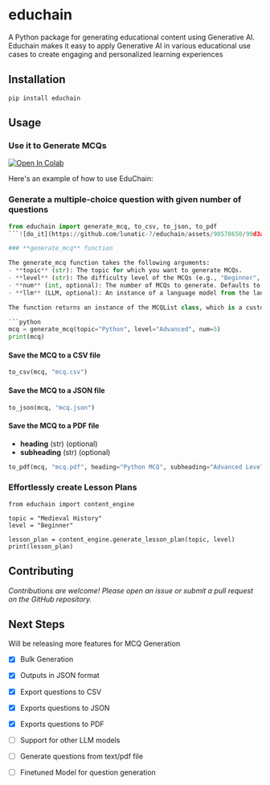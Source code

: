 # educhain

A Python package for generating educational content using Generative AI. Educhain makes it easy to apply Generative AI in various educational use cases to create engaging and personalized learning experiences 

## Installation

```shell
pip install educhain
```

## Usage


### Use it to Generate MCQs

[![Open In Colab](https://colab.research.google.com/assets/colab-badge.svg)](https://colab.research.google.com/drive/1bseC2F00l42JPVN2-35fwMupeTnyYGME?usp=sharing)

Here's an example of how to use EduChain:

### Generate a multiple-choice question with given number of questions


```python
from educhain import generate_mcq, to_csv, to_json, to_pdf
```![do_it](https://github.com/lunatic-7/educhain/assets/90578650/99d3aa0d-c7cc-4b42-880d-fa7996544e98)

### **generate_mcq** function

The generate_mcq function takes the following arguments:
- **topic** (str): The topic for which you want to generate MCQs.
- **level** (str): The difficulty level of the MCQs (e.g., "Beginner", "Intermediate", "Advanced").
- **num** (int, optional): The number of MCQs to generate. Defaults to 1.
- **llm** (LLM, optional): An instance of a language model from the langchain library. If not provided, the function will use the ChatOpenAI model with the "gpt-3.5-turbo-0125" version.

The function returns an instance of the MCQList class, which is a custom class defined in the library. It contains a list of Question objects, each representing a single MCQ.

```python
mcq = generate_mcq(topic="Python", level="Advanced", num=5)
print(mcq)
```

#### Save the MCQ to a CSV file

```python
to_csv(mcq, "mcq.csv")
```


#### Save the MCQ to a JSON file
```python
to_json(mcq, "mcq.json")
```


#### Save the MCQ to a PDF file

- **heading** (str) (optional)
- **subheading** (str) (optional)

```python
to_pdf(mcq, "mcq.pdf", heading="Python MCQ", subheading="Advanced Level - (10 Questions)")
```


### Effortlessly create Lesson Plans

```shell
from educhain import content_engine

topic = "Medieval History"
level = "Beginner"

lesson_plan = content_engine.generate_lesson_plan(topic, level)
print(lesson_plan)
```

## Contributing

*Contributions are welcome! Please open an issue or submit a pull request on the GitHub repository.*

## Next Steps

Will be releasing more features for MCQ Generation
- [x] Bulk Generation
- [x] Outputs in JSON format
- [x] Export questions to CSV
- [x] Exports questions to JSON
- [x] Exports questions to PDF
- [ ] Support for other LLM models
- [ ] Generate questions from text/pdf file
- [ ] Finetuned Model for question generation



